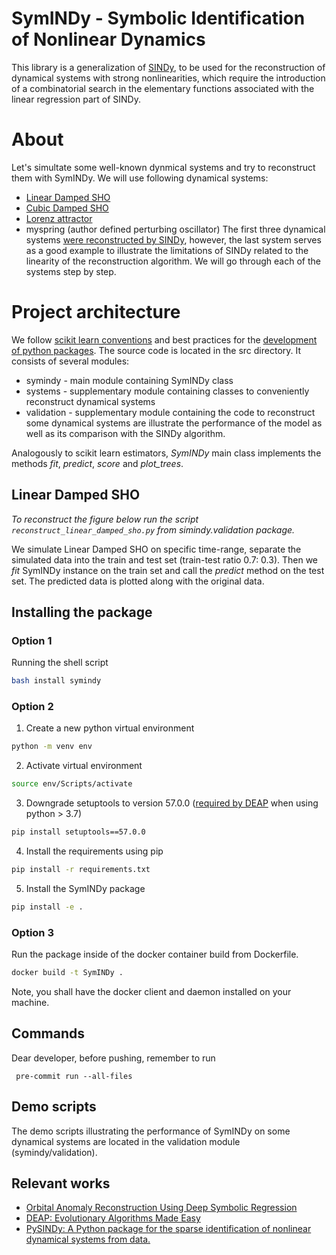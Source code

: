 # SymINDy - Symbolic Identification of Nonlinear Dynamics

This library is a generalization of [SINDy](https://github.com/dynamicslab/pysindy), to be used for the reconstruction of dynamical systems with strong nonlinearities, which require the introduction of a combinatorial search in the elementary functions associated with the linear regression part of SINDy.

# About
Let's simultate some well-known dynmical systems and try to reconstruct them with SymINDy.
We will use following dynamical systems:
- [Linear Damped SHO](https://en.wikipedia.org/wiki/Duffing_equation) 
- [Cubic Damped SHO](https://en.wikipedia.org/wiki/Duffing_equation)
- [Lorenz attractor](https://en.wikipedia.org/wiki/Lorenz_system)
- myspring (author defined perturbing oscillator)
The first three dynamical systems [were reconstructed by SINDy](https://pysindy.readthedocs.io/en/latest/examples/3_original_paper.html), however, the last system serves as a good example to illustrate the limitations of SINDy related to the linearity of the reconstruction algorithm.
We will go through each of the systems step by step.

# Project architecture
We follow [scikit learn conventions](https://scikit-learn.org/stable/developers/develop.html) and best practices for the [development of python packages](https://packaging.python.org/en/latest/tutorials/packaging-projects/). 
The source code is located in the src directory. It consists of several modules: 
- symindy - main module containing SymINDy class
- systems - supplementary module containing classes to conveniently reconstruct dynamical systems
- validation - supplementary module containing the code to reconstruct some dynamical systems are illustrate the performance of the model as well as its comparison with the SINDy algorithm.

Analogously to scikit learn estimators, *SymINDy* main class implements the methods *fit*, *predict*, *score* and *plot_trees*.

## Linear Damped SHO
*To reconstruct the figure below run the script ```reconstruct_linear_damped_sho.py``` from simindy.validation package.*

We simulate Linear Damped SHO on specific time-range, separate the simulated data into the train and test set (train-test ratio 0.7: 0.3). Then we *fit* SymINDy instance on the train set and call the *predict* method on the test set. The predicted data is plotted along with the original data.


## Installing the package
### Option 1
Running the shell script
````bash
bash install symindy
````
### Option 2
1. Create a new python virtual environment
````bash
python -m venv env
````
2. Activate virtual environment
```bash
source env/Scripts/activate
```
3. Downgrade setuptools to version 57.0.0 ([required by DEAP](https://github.com/DEAP/deap/issues/610#issuecomment-1146848490) when using python > 3.7)
```bash
pip install setuptools==57.0.0

````
4. Install the requirements using pip
````bash
pip install -r requirements.txt
````
5. Install the SymINDy package
````bash
pip install -e .
````
### Option 3
Run the package inside of the docker container build from Dockerfile.
````bash
docker build -t SymINDy .
````
Note, you shall have the docker client and daemon installed on your machine.

## Commands
Dear developer, before pushing, remember to run

```commandline
 pre-commit run --all-files
```

## Demo scripts
The demo scripts illustrating the performance of SymINDy on some dynamical systems are located in the validation module (symindy/validation).

## Relevant works

- [Orbital Anomaly Reconstruction Using Deep Symbolic Regression](https://www.researchgate.net/publication/344475621_Orbital_Anomaly_Reconstruction_Using_Deep_Symbolic_Regression)
- [DEAP: Evolutionary Algorithms Made Easy](https://www.jmlr.org/papers/volume13/fortin12a/fortin12a.pdf)
- [PySINDy: A Python package for the sparse identification of nonlinear dynamical systems from data.](https://arxiv.org/abs/2004.08424)
